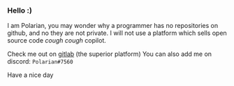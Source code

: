 ### Hello :)
I am Polarian, you may wonder why a programmer has no repositories on github, and no they are not private. I will not use a platform which sells open source code *cough* *cough* copilot.

Check me out on [gitlab](https://gitlab.com/PolarianDev) (the superior platform)
You can also add me on discord: `Polarian#7560`

Have a nice day
